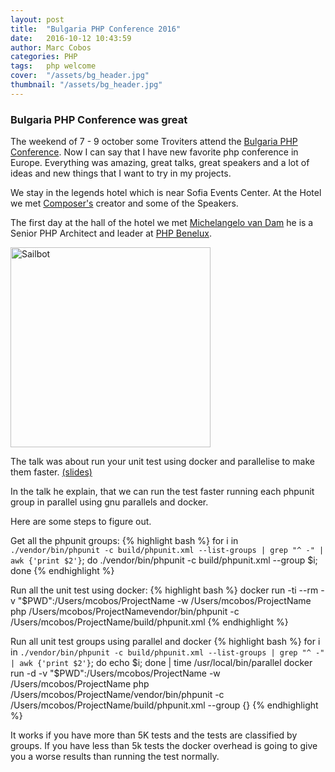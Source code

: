 ```yaml
---
layout: post
title:  "Bulgaria PHP Conference 2016"
date:   2016-10-12 10:43:59
author: Marc Cobos
categories: PHP
tags:	php welcome
cover:  "/assets/bg_header.jpg"
thumbnail: "/assets/bg_header.jpg"
---
```


### Bulgaria PHP Conference was great

The weekend of 7 - 9 october some Troviters attend the [Bulgaria PHP Conference][bgphp]. Now I can say that I have new favorite php conference in Europe. Everything was amazing, great talks, great speakers and a lot of ideas and new things that I want to try in my projects.

We stay in the legends hotel which is near Sofia Events Center. At the Hotel we met [Composer's][composer] creator and some of the Speakers.

The first day at the hall of the hotel we met [Michelangelo van Dam][michelangelo] he is a Senior PHP Architect and leader at [PHP Benelux][benelux]. 

<a href="{{ site.baseurl }}/assets/bgphp_hall.jpg" data-lightbox="Troviters with Michelangelo Van Dam" data-title="Troviters with Michelangelo Van Dam">
  <img style="width: 320px; margin:auto;" src="{{ site.baseurl }}/assets/bgphp_hall.jpg" class="rounded_big" title="Sailbot">
</a>

The talk was about run your unit test using docker and parallelise to make them faster. [(slides)][michelangelo_talk] 

In the talk he explain, that we can run the test faster running each phpunit group in parallel using gnu parallels and docker.

Here are some steps to figure out. 

Get all the phpunit groups:
{% highlight bash %}
for i in `./vendor/bin/phpunit -c build/phpunit.xml --list-groups | grep "^ -" | 
awk {'print $2'}`; do ./vendor/bin/phpunit -c build/phpunit.xml --group $i; done
{% endhighlight %}

Run all the unit test using docker:
{% highlight bash %}
docker run -ti --rm -v "$PWD":/Users/mcobos/ProjectName
-w /Users/mcobos/ProjectName php /Users/mcobos/ProjectNamevendor/bin/phpunit 
-c /Users/mcobos/ProjectName/build/phpunit.xml 
{% endhighlight %}

Run all unit test groups using parallel and docker
{% highlight bash %}
for i in `./vendor/bin/phpunit -c build/phpunit.xml --list-groups | grep "^ -"
| awk {'print $2'}`; do echo $i; done | time /usr/local/bin/parallel 
docker run -d -v "$PWD":/Users/mcobos/ProjectName -w /Users/mcobos/ProjectName 
php /Users/mcobos/ProjectName/vendor/bin/phpunit -c /Users/mcobos/ProjectName/build/phpunit.xml --group {}
{% endhighlight %}

It works if you have more than 5K tests and the tests are classified by groups. If you have less than 5k tests the docker overhead is going to give you a worse results than running the test normally.

[bgphp]:   www.bgphp.org
[composer]: https://getcomposer.org
[michelangelo]: https://twitter.com/DragonBe
[benelux]: https://www.phpbenelux.eu
[michelangelo_talk]: http://www.slideshare.net/DragonBe/dockerize-your-unit-tests-for-faster-feedback
